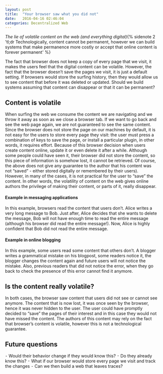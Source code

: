 ```yaml
---
layout: post
title:  "Your browser saw what you did not"
date:   2016-04-16 02:46:04
categories: Decentralized Web
---
```


_The lie of volatile content on the web (and everything digital)_{% sidenote 2 'tl;dr Technologically, content cannot be permanent, however we can build systems that make permanence more costly or accept that online content is forever permanent' %}

The fact that browser does not keep a copy of every page that we visit, it makes the users feel that the digital content can be volatile. However, the fact that the browser doesn’t save the pages we visit, it is just a default setting. If browsers would store the surfing history, then they would allow us to see content that before it was deleted or updated. Should we build systems assuming that content can disappear or that it can be permanent?

## Content is volatile
When surfing the web we consume the content we are navigating and we throw it away as soon as we close a browser tab.
If we want to go back and see the web page again, we are not guaranteed to see the same content.
Since the browser does not store the page on our machines by default, it is not easy for the users to store every page they visit: the user must press a combination of keys to save the page, or install a particular plugin, in other words, it requires effort.
Because of this browser decision when users create content online, update it or even delete it after a while. Although some people could have seen it, their browser did not store the content, so this piece of information is somehow lost, it cannot be retrieved.
Of course, the above does not give any guarantee to the author that his content was not “saved” - either stored digitally or remembered by their users). However, in many of the cases, it is not practical for the user to “save” the content. In other words, the volatility of content on the web gives online authors the privilege of making their content, or parts of it, really disappear.

#### Example in messaging applications
In this example, browsers read the content that users don’t. Alice writes a very long message to Bob. Just after, Alice decides that she wants to delete the message, Bob will not have enough time to read the entire message (although his browser did read the entire message!). Now, Alice is highly confident that Bob did not read the entire message.

#### Example in online blogging
In this example, some users read some content that others don’t. A blogger writes a grammatical mistake on his blogpost, some readers notice it, the blogger changes the content again and future users will not notice the mistake. Also, previous readers that did not notice the error, when they go back to check the presence of this error cannot find it anymore.

## Is the content really volatile?
In both cases, the browser saw content that users did not see or cannot see anymore. The content that is now lost, it was once seen by the browser, hence it was never hidden to the user. The user could have promptly decided to “save” the pages of their interest and in this case they would not have missed the content. The authors of this content may rely on the fact that browser’s content is volatile, however this is not a technological guarantee.

## Future questions
  ⁃ Would their behavior change if they would know this?
  ⁃ Do they already know this?
  ⁃ What if our browser would store every page we visit and track the changes
  ⁃ Can we then build a web that leaves traces?
